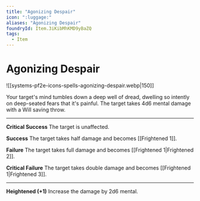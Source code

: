```yaml
---
title: "Agonizing Despair"
icon: ":luggage:"
aliases: "Agonizing Despair"
foundryId: Item.3iKibMhKMD9yBaZQ
tags:
  - Item
---
```


# Agonizing Despair
![[systems-pf2e-icons-spells-agonizing-despair.webp|150]]

Your target's mind tumbles down a deep well of dread, dwelling so intently on deep-seated fears that it's painful. The target takes 4d6 mental damage with a Will saving throw.

* * *

**Critical Success** The target is unaffected.

**Success** The target takes half damage and becomes [[Frightened 1]].

**Failure** The target takes full damage and becomes [[Frightened 1|Frightened 2]].

**Critical Failure** The target takes double damage and becomes [[Frightened 1|Frightened 3]].

* * *

**Heightened (+1)** Increase the damage by 2d6 mental.
